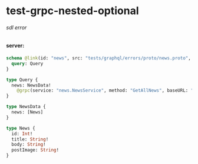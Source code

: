 # test-grpc-nested-optional

###### sdl error

#### server:

```graphql
schema @link(id: "news", src: "tests/graphql/errors/proto/news.proto", type: Protobuf) {
  query: Query
}

type Query {
  news: NewsData!
    @grpc(service: "news.NewsService", method: "GetAllNews", baseURL: "http://localhost:4000", protoId: "news")
}

type NewsData {
  news: [News]
}

type News {
  id: Int!
  title: String!
  body: String!
  postImage: String!
}
```
